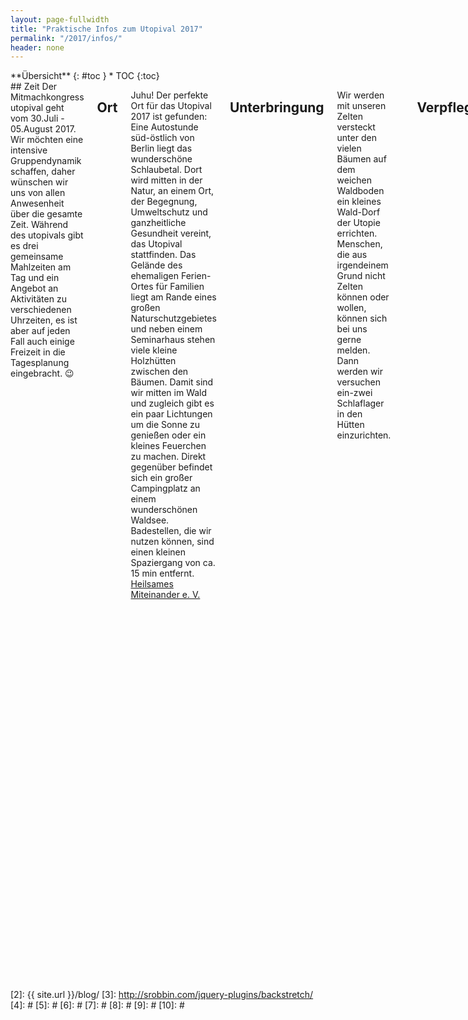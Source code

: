 ```yaml
---
layout: page-fullwidth
title: "Praktische Infos zum Utopival 2017"
permalink: "/2017/infos/"
header: none
---
```

<div class="row">
<div class="medium-4 medium-push-8 columns" markdown="1">
<div class="panel radius" markdown="1">
**Übersicht**
{: #toc }
*  TOC
{:toc}
</div>
</div><!-- /.medium-4.columns -->



<div class="medium-8 medium-pull-4 columns" markdown="1">
## Zeit
Der Mitmachkongress utopival geht vom 30.Juli - 05.August 2017. Wir möchten eine intensive Gruppendynamik schaffen, daher wünschen wir uns von allen Anwesenheit über die gesamte Zeit. Während des utopivals gibt es drei gemeinsame Mahlzeiten am Tag und ein Angebot an Aktivitäten zu verschiedenen Uhrzeiten, es ist aber auf jeden Fall auch einige Freizeit in die Tagesplanung eingebracht. 😉

## Ort
Juhu! Der perfekte Ort für das Utopival 2017 ist gefunden: Eine Autostunde süd-östlich von Berlin liegt das wunderschöne Schlaubetal. Dort wird mitten in der Natur, an einem Ort, der Begegnung, Umweltschutz und ganzheitliche Gesundheit vereint, das Utopival stattfinden. Das Gelände des ehemaligen Ferien-Ortes für Familien liegt am Rande eines großen Naturschutzgebietes und neben einem Seminarhaus stehen viele kleine Holzhütten zwischen den Bäumen. Damit sind wir mitten im Wald und zugleich gibt es ein paar Lichtungen um die Sonne zu genießen oder ein kleines Feuerchen zu machen. Direkt gegenüber befindet sich ein großer Campingplatz an einem wunderschönen Waldsee. Badestellen, die wir nutzen können, sind einen kleinen Spaziergang von ca. 15 min entfernt.
[Heilsames Miteinander e. V.](https://www.heilsames-miteinander.org/)

## Unterbringung
Wir werden mit unseren Zelten versteckt unter den vielen Bäumen auf dem weichen Waldboden ein kleines Wald-Dorf der Utopie errichten. Menschen, die aus irgendeinem Grund nicht Zelten können oder wollen, können sich bei uns gerne melden. Dann werden wir versuchen ein-zwei Schlaflager in den Hütten einzurichten.

<img src="http://www.utopival.org/wp-content/uploads/2016/03/Zelten1.jpg" alt="">

## Verpflegung
Mit Stolz können wir hier schreiben: Für sämtliche Teilnehmenden gibt es für die volle Zeit des Kongresses geldfreie, vegane Vollverpflegung! Wir bereiten gemeinsam drei Mahlzeiten am Tag, in denen auch auf Allergien, Unverträglichkeiten und besondere Wünsche konkret Rücksicht genommen werden kann. Die Mahlzeiten für 6 Tage für 130 Menschen werden sich zusammenstellen aus geretteten und gespendeten, großteils biologischen Lebensmitteln, die wir mit Mühe und Liebe über Monate zusammenorganisieren und bei deren Zubereitung vor Ort unsere Köch*innen von allen Teilnehmenden unterstützt werden.
Das gemeinsame Kochen und Schnibbeln ist einer der wichtigen Mitmachaspekte dieses Mitmachkongresses und fördert neben dem Gruppengefühl auch die Wertschätzung für die luxuriösen Köstlichkeiten, die wir genießen werden – und macht außerdem einfach Spaß! Die besten Gespräche sind bis jetzt fast immer beim Schnibbeln entstanden 😀

<img src="http://www.utopival.org/wp-content/uploads/2016/03/Kochen2.jpg" style="height:300px">

## Sanitäre Anlagen
Es wird richtig luxuriöse Kompost-Toiletten modernster Bauweise geben. Außerdem haben wir ein paar Außenduschen, die uns bei Sonnenschein vermutlich sogar mit warmen Wasser verwöhnen können und der See ist wie eine riesige Badewanne für alle. Da das Wasser direkt in den Waldboden fließt haben wir die dringende Bitte an alle AUSSCHLIESSLICH (!) ökologisch abbaubares Shampoo und Duschgel oder ökologisch abbaubare Seife, sowie Zahnpasta zu verwenden!

## Feuer
Aufgrund des sehr trockenen Waldbodens, all den Bäumen und der höchsten Waldbrandstufe müssen wir mit offenem Feuer sehr sehr vorsichtig sein. Dennoch wird es eine gut abgesicherte Feuerstelle geben, an der wir unsere Gitarren und Liederbücher auspacken oder uns einfach nur von den magischen Flammen verzaubern lassen können. Abseits von gekennzeichneten Stellen wollen wir jedoch das Brandrisiko eindämmen und deswegen auf Kerzen, Fackeln, Feuerpois, Zigaretten, … verzichten. Wir bitten alle sich daran unbedingt zu halten.
Jedoch dürfen sehr gern alle Arten von elektrischem Licht mitgebracht werden (Lichtpois, LED-Lämpchen, Taschenlampen...)

## Tiere
Falls du nicht-menschliche Begleiter*innen hast, die nicht Zuhause bleiben können, wäre es wichtig uns darüber zu informieren. Es gibt bereits zwei andere Hunde auf dem Gelände und wir werden versuchen Orte und Möglichkeiten zu finden mit denen sich alle wohlfühlen und wir niemanden ausschließen müssen.

## Drogenfrei
Wir wollen während dieser sechs Tage unseren Fokus auf intensiven zwischenmenschlichen Austausch und auf gemeinsame Erfahrungen legen und möchten dafür auf dem Gelände einen möglichst drogenfreien Raum schaffen, in dem sich keine durch Drogen bedingten Barrieren für Menschen ergeben. Es geht dabei auch um ein Gefühl der Sicherheit und Echtheit, welches durch Drogen in vielen Kontexten eingeschränkt werden kann. Kaffee, Tee, Schokolade, Zucker oder Ähnliches schließen wir da nicht mit ein, und falls du rauchen oder ein Bier trinken willst, darfst du das auch, aber dann bitte einfach außerhalb des Geländes. Oder vielleicht ist es ja sogar interessant dich an diesen sechs Tagen ganz davon zu lösen?
Wir hoffen auf dein Verständnis!

## Technische Geräte
Du bist eingeladen, für die Zeit des utopivals alle technischen Geräte zu pausieren und sofern du dich wohl damit fühlst alle nicht benötigten Handys, Laptops, Smartphones, Tabletts, Kameras und was es noch alles gibt zuhause zu lassen. Der Empfang ist sowieso nicht so gut und es taucht sich viel schöner in eine utopival Blase ein, wenn du nicht zur Hälfte in der 'Außenwelt' steckst. 😉
Wertgegenstände können bei uns im Teamraum eingeschlossen werden.

## Kinder
Liebe Eltern und Kinder, das utopival ist als Ort und Event für alle Altersstufen offen und wir freuen uns sehr auf alle. Tragt gerne eure Fragen, Bedürfnisse und Wünsche an uns heran!

## Awareness
Es wird auf dem utopival ein Awarenessteam geben.
Unter Awareness verstehen wir ein machtkritisches Bewusstsein für die eigene Position sowie ein Bewusstsein dafür, in zu verändernden und veränderbaren Strukturen zu stecken – In welchen Situationen bin ich selbst privilegiert und wie kann ich das vielleicht ändern? Unsere gesellschaftliche Position wird von strukturellen Machtverhältnissen mitbestimmt. Menschen, die gesellschaftlich privilegiert sind, haben es häufig(!) leichter; andere, die öfter Diskriminierung erleben, haben es häufig(!) schwerer. Die unterschiedliche Positioniertheit muss sichtbar gemacht werden, wenn eine Veranstaltung möglichst angenehm für alle Beteiligten ablaufen soll. Awareness versucht, das Bewusstsein für individuelle und strukturelle Ungleichheiten zu schärfen und produktiv mit diesen umzugehen. Awareness-Arbeit hat also das Ziel, mit und für alle Beteiligten diskriminierungsfreie(re) und somit sozial-gerechtere Räume herzustellen.
Awareness ist für uns außerdem eine Voraussetzung für den eigenen Handlungsspielraum: Erst wenn ich mir über etwas bewusst bin, kann ich ein Problem beheben. Konkret bedeutet das für uns auch, Achtsamkeit und Zuhören bei Bedürfnissen anderer auf dem utopival zu fördern. Achtsamkeit kann im direkten Austausch stattfinden. Du kannst Dich selbst fragen, was Du brauchst, um Dich wohl zu fühlen. Sich über eigene Bedürfnisse bewusst zu werden und diese transparent zu kommunizieren, kann ein erster Schritt sein.
Wir freuen uns darauf mit euch gemeinsam auf dem utopival eine angenehme Atmosphäre zu schaffen, in der sich Jede*r wohlfühlen kann! 🙂

## Eigene Haftung
Die Teilnahme am utopival findet auf rechtlicher Ebene auf eigene Verantwortung statt, wir vom Orgateam können nicht haften.

## Mitbringliste
- Zelt, Schlafsack, Isomatte
- Stirnlampe oder Taschenlampe
- Teller und/oder Schüssel, Besteck, Becher/Flasche (Ein bisschen was haben wir auch da, falls es wer vergisst. Trinkflasche aber unbedingt mitbringen!)
- warme und regenfeste Kleidung für alle Fälle
- Handtuch
- Badesachen

#### Außerdem vielleicht noch
- Jonglagezeug, Musikinstrumente, Slacklines, Hängematte, ... (es gibt viele tolle Bäume!)
- Kinderschminke o.ä.
- Beitragidee für die Open Stage
- Zu Verschenkendes für die Verschenke-Ecke
- Deko fürs Gelände
- Insektenspray, Sonnencreme
- Fantastische Laune, Ideen und alles, was du sonst noch so zum Wohlfühlen brauchst

#### Was gern zuhause bleiben darf
- Nicht-ökologisches Duschgel und Shampoo
- Technische Geräte aller Art und Drogen, sofern du Lust hast in dieser Woche frei davon zu sein (und wenn dann 'körpereigenen Rausch' zu erleben)
- Gedanken an zu erledigende Hausarbeiten, Jobgespräche, To-Do-Listen für die kommende Woche oder überquellende Planer... 😉

</div><!-- /.medium-8.columns -->
</div><!-- /.row -->




 [1]: http://kramdown.gettalong.org/converter/html.html#toc
 [2]: {{ site.url }}/blog/
 [3]: http://srobbin.com/jquery-plugins/backstretch/
 [4]: #
 [5]: #
 [6]: #
 [7]: #
 [8]: #
 [9]: #
 [10]: #
